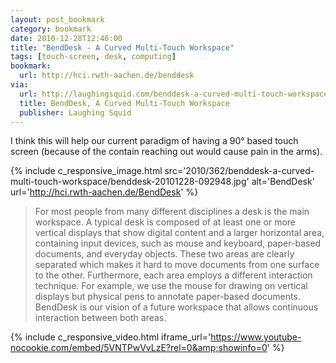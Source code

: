 ```yaml
---
layout: post_bookmark
category: bookmark
date: 2010-12-28T12:46:00
title: "BendDesk - A Curved Multi-Touch Workspace"
tags: [touch-screen, desk, computing]
bookmark:
  url: http://hci.rwth-aachen.de/benddesk
via:
  url: http://laughingsquid.com/benddesk-a-curved-multi-touch-workspace/
  title: BendDesk, A Curved Multi-Touch Workspace
  publisher: Laughing Squid
---
```


I think this will help our current paradigm of having a 90&deg; based touch screen (because of the contain reaching out would cause pain in the arms).

{% include c_responsive_image.html src='2010/362/benddesk-a-curved-multi-touch-workspace/benddesk-20101228-092948.jpg' alt='BendDesk' url='http://hci.rwth-aachen.de/BendDesk' %}

> For most people from many different disciplines a desk is the main workspace. A typical desk is composed of at least one or more vertical displays that show digital content and a larger horizontal area, containing input devices, such as mouse and keyboard, paper-based documents, and everyday objects. These two areas are clearly separated which makes it hard to move documents from one surface to the other. Furthermore, each area employs a different interaction technique. For example, we use the mouse for drawing on vertical displays but physical pens to annotate paper-based documents. BendDesk is our vision of a future workspace that allows continuous interaction between both areas.

{% include c_responsive_video.html iframe_url='https://www.youtube-nocookie.com/embed/5VNTPwVvLzE?rel=0&amp;showinfo=0' %}
